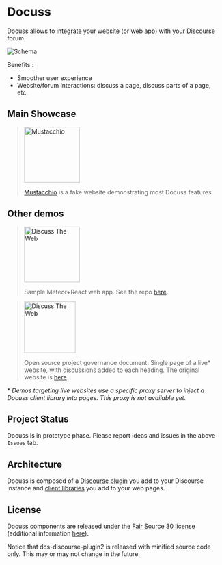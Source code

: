# Docuss

Docuss allows to integrate your website (or web app) with your Discourse forum.

![Schema](schema.jpg)

Benefits :

- Smoother user experience
- Website/forum interactions: discuss a page, discuss parts of a page, etc.

## Main Showcase

> <a href="http://www.docuss.org" target="_blank" title="Click top open the demo">
> <img src="https://sylque.github.io/dcs-client/demos/mustacchio/images/logo.jpg" alt="Mustacchio" width="130" />
> </a>
>
> [Mustacchio](http://www.docuss.org) is a fake website demonstrating most
> Docuss features.

## Other demos

> <a href="http://www.docuss.org/docuss/d_home" target="_blank" title="Click top open the demo">
> <img src="https://sylque.github.io/discuss-the-web/public/logo.png" alt="Discuss The Web" width="130" />
> </a>
>
> Sample Meteor+React web app. See the repo
> [here](https://github.com/sylque/discuss-the-web).

> <a href="http://www.docuss.org/docuss/openst" target="_blank" title="Click top open the demo">
> <img src="https://www.openstack.org/themes/openstack/images/openstack-logo-full.svg" alt="Discuss The Web" width="120" />
> </a>
>
> Open source project governance document. Single page of a live\* website, with
> discussions added to each heading. The original website is
> [here](https://docs.openstack.org/contributors/common/governance.html).

\* _Demos targeting live websites use a specific proxy server to inject a Docuss
client library into pages. This proxy is not available yet._

## Project Status

Docuss is in prototype phase. Please report ideas and issues in the above
`Issues` tab.

## Architecture

Docuss is composed of a
[Discourse plugin](https://github.com/sylque/dcs-discourse-plugin2) you add to
your Discourse instance and
[client libraries](https://github.com/sylque/dcs-client) you add to your web
pages.

## License

Docuss components are released under the
[Fair Source 30 license](https://github.com/sylque/docuss/blob/master/LICENSE)
(additional information [here](https://fair.io/)).

Notice that dcs-discourse-plugin2 is released with minified source code only.
This may or may not change in the future.
